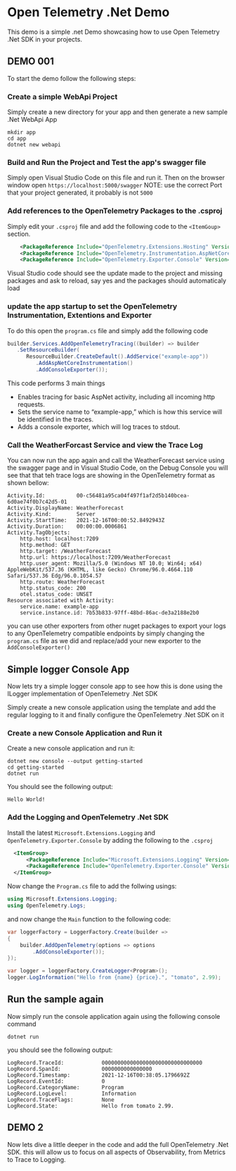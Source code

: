 # Open Telemetry .Net Demo
This demo is a simple .net Demo showcasing how to use Open Telemetry .Net SDK in your projects.

## DEMO 001
To start the demo follow the following steps:

### Create a simple WebApi Project
Simply create a new directory for your app and then generate a new sample .Net WebApi App
```
mkdir app
cd app
dotnet new webapi
```

### Build and Run the Project and Test the app's swagger file
Simply open Visual Studio Code on this file and run it. Then on the browser window open `https://localhost:5000/swagger`
NOTE: use the correct Port that your project generated, it probably is not `5000`

### Add references to the OpenTelemetry Packages to the .csproj
Simply edit your `.csproj` file and add the following code to the `<ItemGoup>` section.

```XML
    <PackageReference Include="OpenTelemetry.Extensions.Hosting" Version="1.0.1" />
    <PackageReference Include="OpenTelemetry.Instrumentation.AspNetCore" Version="1.0.1" />
    <PackageReference Include="OpenTelemetry.Exporter.Console" Version="1.0.1" />
```
Visual Studio code should see the update made to the project and missing packages and ask to reload, say yes and the packages should automaticaly load

### update the app startup to set the OpenTelemetry Instrumentation, Extentions and Exporter
To do this open the `program.cs` file and simply add the following code
```C#
builder.Services.AddOpenTelemetryTracing((builder) => builder
   .SetResourceBuilder(
      ResourceBuilder.CreateDefault().AddService("example-app"))
         .AddAspNetCoreInstrumentation()
         .AddConsoleExporter());
```
This code performs 3 main things
- Enables tracing for basic AspNet activity, including all incoming http requests.
- Sets the service name to “example-app,” which is how this service will be identified in the traces.
- Adds a console exporter, which will log traces to stdout.

### Call the WeatherForcast Service and view the Trace Log
You can now run the app again and call the WeatherForecast service using the swagger page and in Visual Studio Code, on the Debug Console you will see that that teh trace logs are showing in the OpenTelemetry format as shown bellow:
```
Activity.Id:          00-c56481a95ca04f497f1af2d5b140bcea-6d0ae74f0b7c42d5-01
Activity.DisplayName: WeatherForecast
Activity.Kind:        Server
Activity.StartTime:   2021-12-16T00:00:52.8492943Z
Activity.Duration:    00:00:00.0006861
Activity.TagObjects:
    http.host: localhost:7209
    http.method: GET
    http.target: /WeatherForecast
    http.url: https://localhost:7209/WeatherForecast
    http.user_agent: Mozilla/5.0 (Windows NT 10.0; Win64; x64) AppleWebKit/537.36 (KHTML, like Gecko) Chrome/96.0.4664.110 Safari/537.36 Edg/96.0.1054.57
    http.route: WeatherForecast
    http.status_code: 200
    otel.status_code: UNSET
Resource associated with Activity:
    service.name: example-app
    service.instance.id: 7b53b833-97ff-48bd-86ac-de3a2188e2b0

```

you can use other exporters from other nuget packages to export your logs to any OpenTelemetry compatible endpoints by simply changing the `program.cs` file as we did and replace/add your new exporter to the `AddConsoleExporter()`

## Simple logger Console App
Now lets try a simple logger console app to see how this is done using the ILogger implementation of OpenTelemetry .Net SDK

Simply create a new console application using the template and add the regular logging to it and finally configure the OpenTelemetry .Net SDK on it

### Create a new Console Application and Run it

Create a new console application and run it:
```
dotnet new console --output getting-started
cd getting-started
dotnet run
```
You should see the following output:
```
Hello World!
```
### Add the Logging and OpenTelemetry .Net SDK
Install the latest `Microsoft.Extensions.Logging` and `OpenTelemetry.Exporter.Console` by adding the following to the `.csproj`

```XML
  <ItemGroup>
      <PackageReference Include="Microsoft.Extensions.Logging" Version="6.0.0" />
      <PackageReference Include="OpenTelemetry.Exporter.Console" Version="1.0.1" />
  </ItemGroup>
```

Now change the `Program.cs` file to add the follwing usings:
```C#
using Microsoft.Extensions.Logging;
using OpenTelemetry.Logs;
```

and now change the `Main` function to the following code:
```c#
var loggerFactory = LoggerFactory.Create(builder =>
{
    builder.AddOpenTelemetry(options => options
        .AddConsoleExporter());
});

var logger = loggerFactory.CreateLogger<Program>();
logger.LogInformation("Hello from {name} {price}.", "tomato", 2.99);
```
## Run the sample again
Now simply run the console application again using the following console command
```
dotnet run
```
you should see the following output:
```
LogRecord.TraceId:            00000000000000000000000000000000
LogRecord.SpanId:             0000000000000000
LogRecord.Timestamp:          2021-12-16T00:38:05.1796692Z
LogRecord.EventId:            0
LogRecord.CategoryName:       Program
LogRecord.LogLevel:           Information
LogRecord.TraceFlags:         None
LogRecord.State:              Hello from tomato 2.99.
```

## DEMO 2


Now lets dive a little deeper in the code and add the full OpenTelemetry .Net SDK. this will allow us to focus on all aspects of Observability, from Metrics to Trace to Logging.




